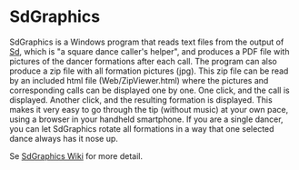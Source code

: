 # SdGraphics
SdGraphics is a Windows program that reads text files from the output of
<a href="http://www.lynette.org/sd/download-pc.html">Sd</a>,
which is "a square dance caller's helper", and produces a PDF file with pictures of the dancer
formations after each call.
The program can also produce a zip file with all formation pictures (jpg).
This zip file can be read by an included html file (Web/ZipViewer.html) where the pictures and corresponding calls can be
displayed one by one. One click, and the call is displayed. Another click, and the resulting formation is displayed. 
This makes it very easy to go through the tip (without music) at your own pace, using a browser in your handheld smartphone.
If you are a single dancer, you can let SdGraphics rotate all formations in a way that one selected dance always has it nose up.

Se <a href="https://github.com/trygveb/SdGraphics/wiki">SdGraphics Wiki</a> for more detail.